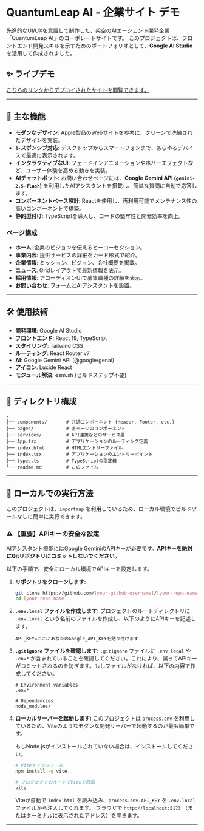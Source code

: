 # QuantumLeap AI - 企業サイト デモ

先進的なUI/UXを意識して制作した、架空のAIエージェント開発企業「QuantumLeap AI」のコーポレートサイトです。
このプロジェクトは、フロントエンド開発スキルを示すためのポートフォリオとして、**Google AI Studio** を活用して作成されました。

## ✨ ライブデモ

[こちらのリンクからデプロイされたサイトを閲覧できます。](https://mayo1982jp.github.io/company-website/)

---

## 🚀 主な機能

- **モダンなデザイン**: Apple製品のWebサイトを参考に、クリーンで洗練されたデザインを実装。
- **レスポンシブ対応**: デスクトップからスマートフォンまで、あらゆるデバイスで最適に表示されます。
- **インタラクティブなUI**: フェードインアニメーションやホバーエフェクトなど、ユーザー体験を高める動きを実装。
- **AIチャットボット**: お問い合わせページには、**Google Gemini API (`gemini-2.5-flash`)** を利用したAIアシスタントを搭載し、簡単な質問に自動で応答します。
- **コンポーネントベース設計**: Reactを使用し、再利用可能でメンテナンス性の高いコンポーネントで構築。
- **静的型付け**: TypeScriptを導入し、コードの堅牢性と開発効率を向上。

### ページ構成
- **ホーム**: 企業のビジョンを伝えるヒーローセクション。
- **事業内容**: 提供サービスの詳細をカード形式で紹介。
- **企業情報**: ミッション、ビジョン、会社概要を掲載。
- **ニュース**: Gridレイアウトで最新情報を表示。
- **採用情報**: アコーディオンUIで募集職種の詳細を表示。
- **お問い合わせ**: フォームとAIアシスタントを設置。

---

## 🛠️ 使用技術

- **開発環境**: Google AI Studio
- **フロントエンド**: React 19, TypeScript
- **スタイリング**: Tailwind CSS
- **ルーティング**: React Router v7
- **AI**: Google Gemini API (@google/genai)
- **アイコン**: Lucide React
- **モジュール解決**: esm.sh (ビルドステップ不要)

---

## 📂 ディレクトリ構成

```
.
├── components/       # 共通コンポーネント (Header, Footer, etc.)
├── pages/            # 各ページのコンポーネント
├── services/         # API連携などのサービス層
├── App.tsx           # アプリケーションのルーティング定義
├── index.html        # HTMLエントリーファイル
├── index.tsx         # アプリケーションのエントリーポイント
├── types.ts          # TypeScriptの型定義
└── readme.md         # このファイル
```

---

## 📝 ローカルでの実行方法

このプロジェクトは、`importmap` を利用しているため、ローカル環境でビルドツールなしに簡単に実行できます。

### ⚠️ **【重要】APIキーの安全な設定**

AIアシスタント機能にはGoogle GeminiのAPIキーが必要です。**APIキーを絶対にGitリポジトリにコミットしないでください。**

以下の手順で、安全にローカル環境でAPIキーを設定します。

1.  **リポジトリをクローンします:**
    ```bash
    git clone https://github.com/[your-github-username]/[your-repo-name].git
    cd [your-repo-name]
    ```

2.  **`.env.local` ファイルを作成します:**
    プロジェクトのルートディレクトリに `.env.local` という名前のファイルを作成し、以下のようにAPIキーを記述します。

    ```
    API_KEY=ここにあなたのGoogle_API_KEYを貼り付けます
    ```

3.  **`.gitignore` ファイルを確認します:**
    `.gitignore` ファイルに `.env.local` や `.env*` が含まれていることを確認してください。これにより、誤ってAPIキーがコミットされるのを防ぎます。もしファイルがなければ、以下の内容で作成してください。
    ```
    # Environment variables
    .env*
    
    # Dependencies
    node_modules/
    ```

4.  **ローカルサーバーを起動します:**
    このプロジェクトは `process.env` を利用しているため、Viteのようなモダンな開発サーバーで起動するのが最も簡単です。
    
    もしNode.jsがインストールされていない場合は、インストールしてください。
    
    ```bash
    # Viteをインストール
    npm install -g vite

    # プロジェクトのルートでViteを起動
    vite
    ```
    
    Viteが自動で `index.html` を読み込み、`process.env.API_KEY` を `.env.local` ファイルから注入してくれます。
    ブラウザで `http://localhost:5173` （またはターミナルに表示されたアドレス）を開きます。

---
